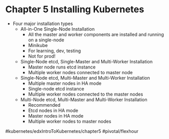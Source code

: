 # Chapter 5 Installing Kubernetes
- Four major installation types
	- All-in-One Single-Node Installation
		- All the master and worker components are installed and running on a single-node
		- Minikube
		- For learning, dev, testing
		- Not for prod!
	- Single-Node etcd, Single-Master and Multi-Worker Installation
		- Master node runs etcd instance
		- Multiple worker nodes connected to master node
	- Single-Node etcd, Multi-Master and Multi-Worker Installation
		- Multiple master nodes in HA mode
		- Single-node etcd instance
		- Multiple worker nodes connected to the master nodes
	- Multi-Node etcd, Multi-Master and Multi-Worker Installation
		- Recommended
		- Etcd nodes in HA mode
		- Master nodes in HA mode
		- Multiple worker nodes to master nodes


#kubernetes/edxIntroToKubernetes/chapter5
#pivotal/flexhour